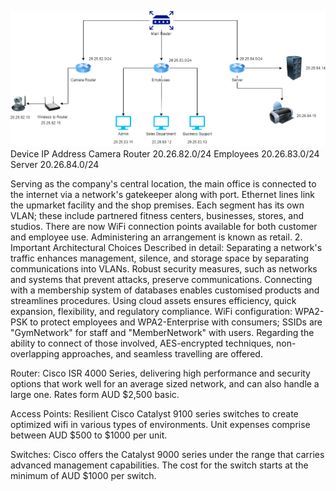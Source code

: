 ![Main Network Diagram](./images/NetworkDesign.png)
   Device          IP Address 
Camera Router 	  20.26.82.0/24
Employees	     20.26.83.0/24
Server           20.26.84.0/24

Serving as the company's central location, the main office is connected to the internet via a network's gatekeeper along with port. Ethernet lines link the upmarket facility and the shop premises. Each segment has its own VLAN; these include partnered fitness centers, businesses, stores, and studios. There are now WiFi connection points available for both customer and employee use. Administering an arrangement is known as retail. 
2. Important Architectural Choices Described in detail:
Separating a network's traffic enhances management, silence, and storage space by separating communications into VLANs. Robust security measures, such as networks and systems that prevent attacks, preserve communications. Connecting with a membership system of databases enables customised products and streamlines procedures. 
Using cloud assets ensures efficiency, quick expansion, flexibility, and regulatory compliance. 
WiFi configuration: WPA2-PSK to protect employees and WPA2-Enterprise with consumers; SSIDs are "GymNetwork" for staff and "MemberNetwork" with users. Regarding the ability to connect of those involved, AES-encrypted techniques, non-overlapping approaches, and seamless travelling are offered.

Router:
Cisco ISR 4000 Series, delivering high performance and security options that work well for an average sized network, and can also handle a large one. Rates form AUD $2,500 basic.

Access Points:
Resilient Cisco Catalyst 9100 series switches to create optimized wifi in various types of environments. Unit expenses comprise between AUD $500 to $1000 per unit.

Switches:
Cisco offers the Catalyst 9000 series under the range that carries advanced management capabilities. The cost for the switch starts at the minimum of AUD $1000 per switch.


